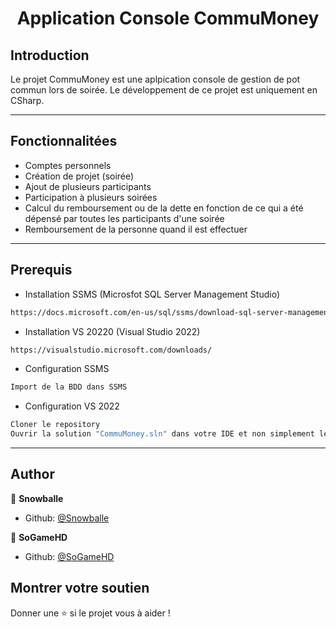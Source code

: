 ﻿<h1 align="center">Application Console CommuMoney</h1>

## Introduction

Le projet CommuMoney est une aplpication console de gestion de pot commun lors de soirée. 
Le développement de ce projet est uniquement en CSharp.
<hr>

## Fonctionnalitées

* Comptes personnels
* Création de projet (soirée)
* Ajout de plusieurs participants
* Participation à plusieurs soirées
* Calcul du remboursement ou de la dette en fonction de ce qui a été dépensé par toutes les participants d'une soirée
* Remboursement de la personne quand il est effectuer
<hr>

## Prerequis

* Installation SSMS (Microsfot SQL Server Management Studio)
```bash
https://docs.microsoft.com/en-us/sql/ssms/download-sql-server-management-studio-ssms?view=sql-server-ver15&viewFallbackFrom=sql-server-ver18
```

* Installation VS 20220 (Visual Studio 2022)
```bash
https://visualstudio.microsoft.com/downloads/
```

* Configuration SSMS
```bash
Import de la BDD dans SSMS
```

* Configuration VS 2022
```bash
Cloner le repository
Ouvrir la solution "CommuMoney.sln" dans votre IDE et non simplement le repository
```
<hr>

## Author

👤 **Snowballe**

* Github: [@Snowballe](https://github.com/snowballe)

👤 **SoGameHD**

* Github: [@SoGameHD](https://github.com/sogamehd)

## Montrer votre soutien

Donner une ⭐️ si le projet vous à aider !